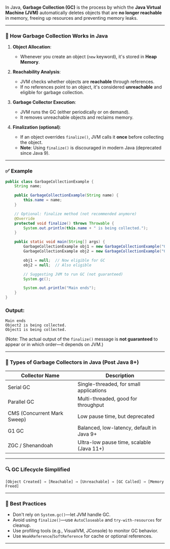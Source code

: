 In Java, **Garbage Collection (GC)** is the process by which the **Java Virtual Machine (JVM)** automatically deletes objects that are **no longer reachable** in memory, freeing up resources and preventing memory leaks.

---

### 🔁 How Garbage Collection Works in Java

1. **Object Allocation**:

   * Whenever you create an object (`new` keyword), it's stored in **Heap Memory**.

2. **Reachability Analysis**:

   * JVM checks whether objects are **reachable** through references.
   * If no references point to an object, it's considered **unreachable** and eligible for garbage collection.

3. **Garbage Collector Execution**:

   * JVM runs the GC (either periodically or on demand).
   * It removes unreachable objects and reclaims memory.

4. **Finalization (optional)**:

   * If an object overrides `finalize()`, JVM calls it **once** before collecting the object.
   * **Note**: Using `finalize()` is discouraged in modern Java (deprecated since Java 9).

---

### ✅ Example

```java
public class GarbageCollectionExample {
    String name;

    public GarbageCollectionExample(String name) {
        this.name = name;
    }

    // Optional: finalize method (not recommended anymore)
    @Override
    protected void finalize() throws Throwable {
        System.out.println(this.name + " is being collected.");
    }

    public static void main(String[] args) {
        GarbageCollectionExample obj1 = new GarbageCollectionExample("Object1");
        GarbageCollectionExample obj2 = new GarbageCollectionExample("Object2");

        obj1 = null;  // Now eligible for GC
        obj2 = null;  // Also eligible

        // Suggesting JVM to run GC (not guaranteed)
        System.gc();

        System.out.println("Main ends");
    }
}
```

### Output:

```
Main ends
Object2 is being collected.
Object1 is being collected.
```

(Note: The actual output of the `finalize()` message is **not guaranteed** to appear or in which order—it depends on JVM.)

---

### 🚀 Types of Garbage Collectors in Java (Post Java 8+)

| Collector Name              | Description                               |
| --------------------------- | ----------------------------------------- |
| Serial GC                   | Single-threaded, for small applications   |
| Parallel GC                 | Multi-threaded, good for throughput       |
| CMS (Concurrent Mark Sweep) | Low pause time, but deprecated            |
| G1 GC                       | Balanced, low-latency, default in Java 9+ |
| ZGC / Shenandoah            | Ultra-low pause time, scalable (Java 11+) |

---

### 🔍 GC Lifecycle Simplified

```
[Object Created] → [Reachable] → [Unreachable] → [GC Called] → [Memory Freed]
```

---

### 🧠 Best Practices

* Don't rely on `System.gc()`—let JVM handle GC.
* Avoid using `finalize()`—use `AutoCloseable` and `try-with-resources` for cleanup.
* Use profiling tools (e.g., VisualVM, JConsole) to monitor GC behavior.
* Use `WeakReference`/`SoftReference` for cache or optional references.

---


